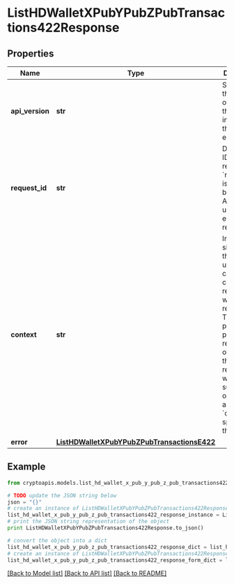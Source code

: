 # ListHDWalletXPubYPubZPubTransactions422Response


## Properties
Name | Type | Description | Notes
------------ | ------------- | ------------- | -------------
**api_version** | **str** | Specifies the version of the API that incorporates this endpoint. | 
**request_id** | **str** | Defines the ID of the request. The &#x60;requestId&#x60; is generated by Crypto APIs and it&#39;s unique for every request. | 
**context** | **str** | In batch situations the user can use the context to correlate responses with requests. This property is present regardless of whether the response was successful or returned as an error. &#x60;context&#x60; is specified by the user. | [optional] 
**error** | [**ListHDWalletXPubYPubZPubTransactionsE422**](ListHDWalletXPubYPubZPubTransactionsE422.md) |  | 

## Example

```python
from cryptoapis.models.list_hd_wallet_x_pub_y_pub_z_pub_transactions422_response import ListHDWalletXPubYPubZPubTransactions422Response

# TODO update the JSON string below
json = "{}"
# create an instance of ListHDWalletXPubYPubZPubTransactions422Response from a JSON string
list_hd_wallet_x_pub_y_pub_z_pub_transactions422_response_instance = ListHDWalletXPubYPubZPubTransactions422Response.from_json(json)
# print the JSON string representation of the object
print ListHDWalletXPubYPubZPubTransactions422Response.to_json()

# convert the object into a dict
list_hd_wallet_x_pub_y_pub_z_pub_transactions422_response_dict = list_hd_wallet_x_pub_y_pub_z_pub_transactions422_response_instance.to_dict()
# create an instance of ListHDWalletXPubYPubZPubTransactions422Response from a dict
list_hd_wallet_x_pub_y_pub_z_pub_transactions422_response_form_dict = list_hd_wallet_x_pub_y_pub_z_pub_transactions422_response.from_dict(list_hd_wallet_x_pub_y_pub_z_pub_transactions422_response_dict)
```
[[Back to Model list]](../README.md#documentation-for-models) [[Back to API list]](../README.md#documentation-for-api-endpoints) [[Back to README]](../README.md)


